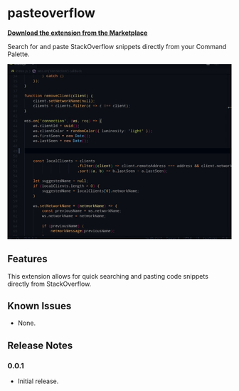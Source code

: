 # pasteoverflow

[**Download the extension from the Marketplace**](https://marketplace.visualstudio.com/items?itemName=matsz.pasteoverflow)

Search for and paste StackOverflow snippets directly from your Command Palette.

<p align="center">
    <a href="https://marketplace.visualstudio.com/items?itemName=matsz.pasteoverflow">
        <img src="https://raw.githubusercontent.com/mat-sz/pasteoverflow/master/pasteoverflow.gif" alt="Screenshot">
    </a>
</p>

## Features

This extension allows for quick searching and pasting code snippets directly from StackOverflow.

## Known Issues

* None.

## Release Notes

### 0.0.1

* Initial release.
